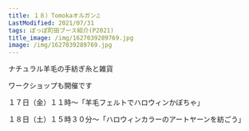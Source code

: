 ```yaml
---
title: １８）Tomokaオルガン♫
LastModified: 2021/07/31
tags: ぽっぽ町田ブース紹介(P2021)
title_image: /img/1627039289769.jpg
image: /img/1627039289769.jpg
---
```

ナチュラル羊毛の手紡ぎ糸と雑貨

ワークショップも開催です

１７日（金）１１時～「羊毛フェルトでハロウィンかぼちゃ」

１８日（土）１５時３０分～「ハロウィンカラーのアートヤーンを紡ごう」